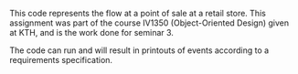 This code represents the flow at a point of sale at a retail store. 
This assignment was part of the course IV1350 (Object-Oriented Design) given at KTH,
and is the work done for seminar 3.

The code can run and will result in printouts of events according to a requirements specification.
